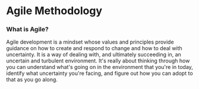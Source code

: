 Agile Methodology
==============

### What is Agile?
Agile development is a mindset whose values and principles provide guidance on how to create and respond to change and how to deal with uncertainty.
It is a way of dealing with, and ultimately succeeding in, an uncertain and turbulent environment. It's really about thinking through how you can understand what's going on in the environment that you're in today, identify what uncertainty you're facing, and figure out how you can adopt to that as you go along.




